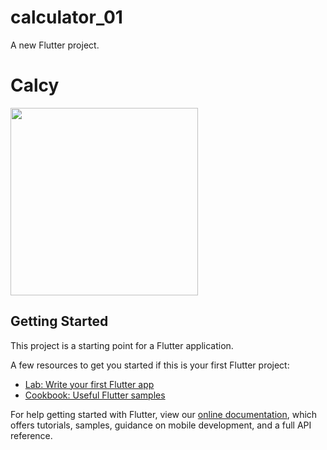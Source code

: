 # calculator_01

A new Flutter project.

# Calcy
<img src = "https://user-images.githubusercontent.com/59731205/131861654-6aeec0d2-aae8-4d39-a3c0-bd51c0e5d43a.jpg" width = "300">


## Getting Started

This project is a starting point for a Flutter application.

A few resources to get you started if this is your first Flutter project:

- [Lab: Write your first Flutter app](https://flutter.dev/docs/get-started/codelab)
- [Cookbook: Useful Flutter samples](https://flutter.dev/docs/cookbook)

For help getting started with Flutter, view our
[online documentation](https://flutter.dev/docs), which offers tutorials,
samples, guidance on mobile development, and a full API reference.
